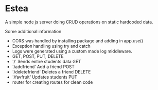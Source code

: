 # Estea<br/>

A simple node js server doing CRUD operations on static hardcoded data.<br/>

Some additional information<br/>

- CORS was handled by installing package and adding in app.use()
- Exception handling using try and catch
- Logs were generated using a custom made log middleware.
- GET, POST, PUT, DELETE
- '/' Sends entire students data GET
- '/addfriend' Add a friend POST
- '/deletefriend' Deletes a friend DELETE
- '/favfruit' Updates students PUT
- router for creating routes for clean code
